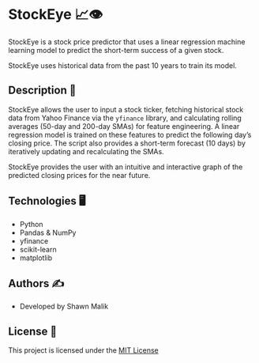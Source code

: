 # StockEye 📈👁️
StockEye is a stock price predictor that uses a linear regression machine learning model to predict the short-term success of a given stock. 

StockEye uses historical data from the past 10 years to train its model.

## Description 🔮
StockEye allows the user to input a stock ticker, fetching historical stock data from Yahoo Finance via the ```yfinance``` library, and  calculating rolling averages (50-day and 200-day SMAs) for feature engineering. 
A linear regression model is trained on these features to predict the following day’s closing price. 
The script also provides a short-term forecast (10 days) by iteratively updating and recalculating the SMAs. 

StockEye provides the user with an intuitive and interactive graph of the predicted closing prices for the near future.

## Technologies 🖥️
- Python
- Pandas & NumPy
- yfinance
- scikit-learn
- matplotlib

## Authors ✍️
- Developed by Shawn Malik

## License 📝

This project is licensed under the [MIT License](./LICENSE)
